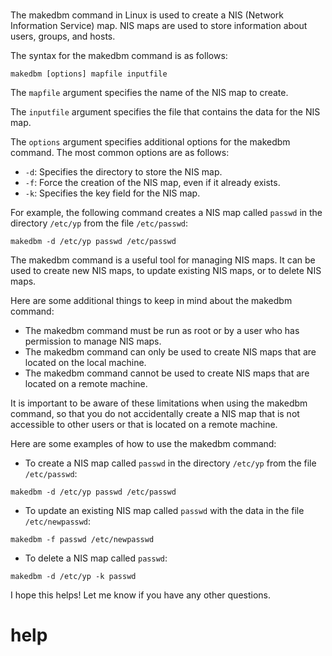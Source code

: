 # 


The makedbm command in Linux is used to create a NIS (Network Information Service) map. NIS maps are used to store information about users, groups, and hosts.

The syntax for the makedbm command is as follows:

```
makedbm [options] mapfile inputfile
```

The `mapfile` argument specifies the name of the NIS map to create.

The `inputfile` argument specifies the file that contains the data for the NIS map.

The `options` argument specifies additional options for the makedbm command. The most common options are as follows:

* `-d`: Specifies the directory to store the NIS map.
* `-f`: Force the creation of the NIS map, even if it already exists.
* `-k`: Specifies the key field for the NIS map.

For example, the following command creates a NIS map called `passwd` in the directory `/etc/yp` from the file `/etc/passwd`:

```
makedbm -d /etc/yp passwd /etc/passwd
```

The makedbm command is a useful tool for managing NIS maps. It can be used to create new NIS maps, to update existing NIS maps, or to delete NIS maps.

Here are some additional things to keep in mind about the makedbm command:

* The makedbm command must be run as root or by a user who has permission to manage NIS maps.
* The makedbm command can only be used to create NIS maps that are located on the local machine.
* The makedbm command cannot be used to create NIS maps that are located on a remote machine.

It is important to be aware of these limitations when using the makedbm command, so that you do not accidentally create a NIS map that is not accessible to other users or that is located on a remote machine.

Here are some examples of how to use the makedbm command:

* To create a NIS map called `passwd` in the directory `/etc/yp` from the file `/etc/passwd`:
```
makedbm -d /etc/yp passwd /etc/passwd
```
* To update an existing NIS map called `passwd` with the data in the file `/etc/newpasswd`:
```
makedbm -f passwd /etc/newpasswd
```
* To delete a NIS map called `passwd`:
```
makedbm -d /etc/yp -k passwd
```

I hope this helps! Let me know if you have any other questions.



# help 

```

```
